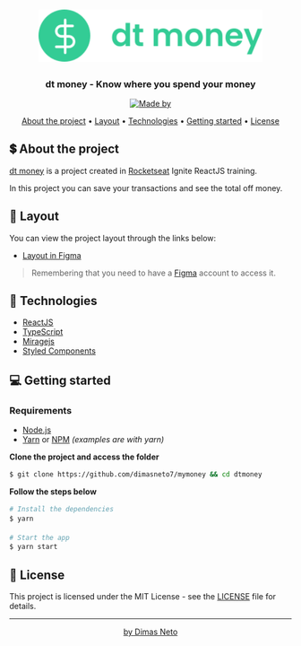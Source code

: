 <h1 align="center">
  <img alt="dtmoney" title="dtmoney" width="400px"  src=".github/logo.svg" />
</h1>

<h3 align="center">
  dt money - Know where you spend your money
</h3>

<p align="center">
  <a href="https://www.linkedin.com/in/dimas-neto-136aa91a5/"><img alt="Made by" src="https://img.shields.io/badge/made%20by-Dimas%20Neto-%2333CC95"></a>
</p>

<p align="center">
  <a href="#-about-the-project">About the project</a> •
  <a href="#-layout">Layout</a> •
  <a href="#-technologies">Technologies</a> •
  <a href="#-getting-started">Getting started</a> •
  <a href="#-license">License</a>
</p>

<!-- <p align="center">
  <img alt="dtmoney" src=".github/dtmoney.png" width="100%">
</p> -->

## 💲 About the project

[dt money](https://dtmoney.vercel.app/) is a project created in [Rocketseat](https://rocketseat.com.br/) Ignite ReactJS training.

In this project you can save your transactions and see the total off money.

## 🔖 Layout

You can view the project layout through the links below:

- [Layout in Figma](https://www.figma.com/file/)

> Remembering that you need to have a [Figma](http://figma.com/) account to access it.

## 🚀 Technologies

- [ReactJS](https://reactjs.org/)
- [TypeScript](https://www.typescriptlang.org/)
- [Miragejs](https://miragejs.com/)
- [Styled Components](https://styled-components.com/)

## 💻 Getting started

### Requirements

- [Node.js](https://nodejs.org/en/)
- [Yarn](https://classic.yarnpkg.com/) or [NPM](https://www.npmjs.com/) _(examples are with yarn)_

**Clone the project and access the folder**

```bash
$ git clone https://github.com/dimasneto7/mymoney && cd dtmoney
```

**Follow the steps below**

```bash
# Install the dependencies
$ yarn

# Start the app
$ yarn start
```

## 📝 License

This project is licensed under the MIT License - see the [LICENSE](LICENSE) file for details.

---

<p align="center">
<a href="https://www.linkedin.com/in/dimas-neto-136aa91a5/">
by Dimas Neto
</a>
</p>